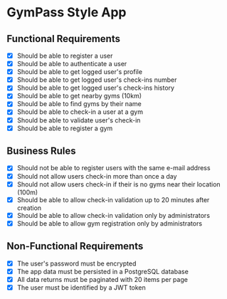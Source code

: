 # GymPass Style App

## Functional Requirements
- [X] Should be able to register a user
- [X] Should be able to authenticate a user
- [X] Should be able to get logged user's profile
- [X] Should be able to get logged user's check-ins number
- [X] Should be able to get logged user's check-ins history
- [X] Should be able to get nearby gyms (10km)
- [X] Should be able to find gyms by their name
- [X] Should be able to check-in a user at a gym
- [X] Should be able to validate user's check-in
- [X] Should be able to register a gym

## Business Rules
- [X] Should not be able to register users with the same e-mail address
- [X] Should not allow users check-in more than once a day
- [X] Should not allow users check-in if their is no gyms near their location (100m)
- [X] Should be able to allow check-in validation up to 20 minutes after creation
- [X] Should be able to allow check-in validation only by administrators
- [X] Should be able to allow gym registration only by administrators

## Non-Functional Requirements
- [X] The user's password must be encrypted
- [X] The app data must be persisted in a PostgreSQL database
- [X] All data returns must be paginated with 20 items per page
- [X] The user must be identified by a JWT token